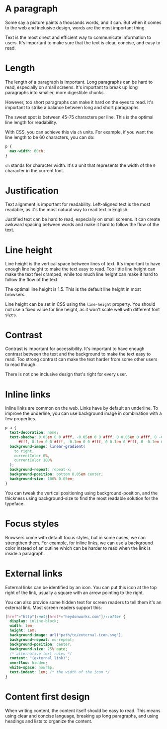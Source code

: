 # A paragraph

Some say a picture paints a thousands words, and it can. But when it comes to the web and inclusive design, words are the most important thing.

Text is the most direct and efficient way to communicate information to users. It's important to make sure that the text is clear, concise, and easy to read.

# Length

The length of a paragraph is important. Long paragraphs can be hard to read, especially on small screens. It's important to break up long paragraphs into smaller, more digestible chunks.

However, too short paragraphs can make it hard on the eyes to read. It's important to strike a balance between long and short paragraphs.

The sweet spot is between 45-75 characters per line. This is the optimal line length for readability.

With CSS, you can achieve this via `ch` units. For example, if you want the line length to be 60 characters, you can do:

```css
p {
  max-width: 60ch;
}
```

`ch` stands for character width. It's a unit that represents the width of the `0` character in the current font.

# Justification

Text alignment is important for readability. Left-aligned text is the most readable, as it's the most natural way to read text in English.

Justified text can be hard to read, especially on small screens. It can create awkward spacing between words and make it hard to follow the flow of the text.

# Line height

Line height is the vertical space between lines of text. It's important to have enough line height to make the text easy to read. Too little line height can make the text feel cramped, while too much line height can make it hard to follow the flow of the text.

The optimal line height is 1.5. This is the default line height in most browsers.

Line height can be set in CSS using the `line-height` property. You should not use a fixed value for line height, as it won't scale well with different font sizes.

# Contrast

Contrast is important for accessibility. It's important to have enough contrast between the text and the background to make the text easy to read. Too strong contrast can make the text harder from some other users to read though.

There is not one inclusive design that's right for every user.

# Inline links

Inline links are common on the web. Links have by default an underline. To improve the underline, you can use background image in combination with a few properties.

```css
p a {
  text-decoration: none;
  text-shadow: 0.05em 0 0 #fff, -0.05em 0 0 #fff, 0 0.05em 0 #fff, 0 -0.05em 0
      #fff, 0.1em 0 0 #fff, -0.1em 0 0 #fff, 0 0.1em 0 #fff, 0 -0.1em 0 #fff;
  background-image: linear-gradient(
    to right,
    currentColor 0%,
    currentColor 100%
  );
  background-repeat: repeat-x;
  background-position: bottom 0.05em center;
  background-size: 100% 0.05em;
}
```

You can tweak the vertical positioning using background-position, and the thickness using background-size to find the most readable solution for the typeface.

# Focus styles

Browsers come with default focus styles, but in some cases, we can strengthen them. For example, for inline links, we can use a background color instead of an outline which can be harder to read when the link is inside a paragraph.

# External links

External links can be identified by an icon. You can put this icon at the top right of the link, usually a square with an arrow pointing to the right.

You can also provide some hidden text for screen readers to tell them it's an external link. Most screen readers support this:

```css
[href^="http"]:not([href*="heydonworks.com"])::after {
  display: inline-block;
  width: 1em;
  height: 1em;
  background-image: url("path/to/external-icon.svg");
  background-repeat: no-repeat;
  background-position: center;
  background-size: 75% auto;
  /* alternative text rules */
  content: "(external link)";
  overflow: hidden;
  white-space: nowrap;
  text-indent: 1em; /* the width of the icon */
}
```

# Content first design

When writing content, the content itself should be easy to read. This means using clear and concise language, breaking up long paragraphs, and using headings and lists to organize the content.
